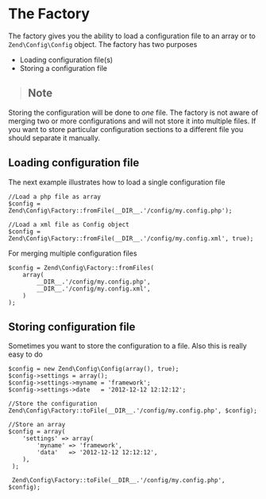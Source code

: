 # The Factory

The factory gives you the ability to load a configuration file to an array or to
`Zend\Config\Config` object. The factory has two purposes

- Loading configuration file(s)
- Storing a configuration file

> ## Note
Storing the configuration will be done to *one* file. The factory is not aware of merging two or
more configurations and will not store it into multiple files. If you want to store particular
configuration sections to a different file you should separate it manually.

## Loading configuration file

The next example illustrates how to load a single configuration file

``` sourceCode
//Load a php file as array
$config = Zend\Config\Factory::fromFile(__DIR__.'/config/my.config.php');

//Load a xml file as Config object
$config = Zend\Config\Factory::fromFile(__DIR__.'/config/my.config.xml', true);
```

For merging multiple configuration files

``` sourceCode
$config = Zend\Config\Factory::fromFiles(
    array(
        __DIR__.'/config/my.config.php',
        __DIR__.'/config/my.config.xml',
    )
);
```

## Storing configuration file

Sometimes you want to store the configuration to a file. Also this is really easy to do

``` sourceCode
$config = new Zend\Config\Config(array(), true);
$config->settings = array();
$config->settings->myname = 'framework';
$config->settings->date   = '2012-12-12 12:12:12';

//Store the configuration
Zend\Config\Factory::toFile(__DIR__.'/config/my.config.php', $config);

//Store an array
$config = array(
    'settings' => array(
        'myname' => 'framework',
        'data'   => '2012-12-12 12:12:12',
    ),
 );

 Zend\Config\Factory::toFile(__DIR__.'/config/my.config.php', $config);
```
